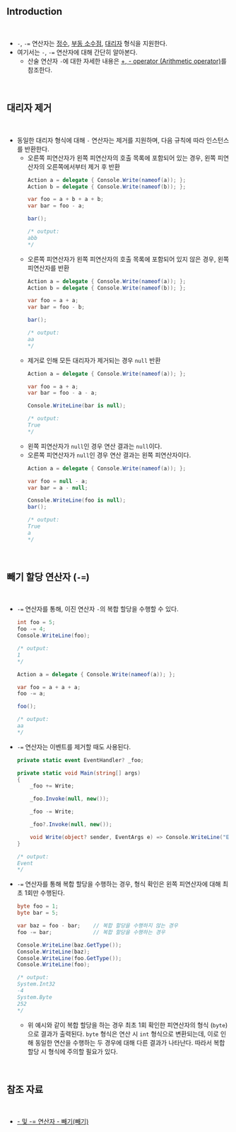 ## Introduction

<br>

- `-`, `-=` 연산자는 [정수](https://peponi-paradise.tistory.com/entry/C-Language-%EC%A0%95%EC%88%98-%ED%98%95%EC%8B%9D), [부동 소수점](https://peponi-paradise.tistory.com/entry/C-Language-floating-point-type), [대리자](https://peponi-paradise.tistory.com/entry/C-Language-%EB%8C%80%EB%A6%AC%EC%9E%90-Delegate) 형식을 지원한다.
- 여기서는 `-`, `-=` 연산자에 대해 간단히 알아본다.
    - 산술 연산자 `-`에 대한 자세한 내용은 [+, - operator (Arithmetic operator)](https://peponi-paradise.tistory.com/entry/C-Language-Arithmetic-operator)를 참조한다.

<br>

## 대리자 제거

<br>

- 동일한 대리자 형식에 대해 `-` 연산자는 제거를 지원하며, 다음 규칙에 따라 인스턴스를 반환한다.
    - 오른쪽 피연산자가 왼쪽 피연산자의 호출 목록에 포함되어 있는 경우, 왼쪽 피연산자의 오른쪽에서부터 제거 후 반환
        ```cs
        Action a = delegate { Console.Write(nameof(a)); };
        Action b = delegate { Console.Write(nameof(b)); };

        var foo = a + b + a + b;
        var bar = foo - a;

        bar();

        /* output:
        abb
        */
        ```
    - 오른쪽 피연산자가 왼쪽 피연산자의 호출 목록에 포함되어 있지 않은 경우, 왼쪽 피연산자를 반환
        ```cs
        Action a = delegate { Console.Write(nameof(a)); };
        Action b = delegate { Console.Write(nameof(b)); };

        var foo = a + a;
        var bar = foo - b;

        bar();

        /* output:
        aa
        */
        ```
    - 제거로 인해 모든 대리자가 제거되는 경우 `null` 반환
        ```cs
        Action a = delegate { Console.Write(nameof(a)); };

        var foo = a + a;
        var bar = foo - a - a;

        Console.WriteLine(bar is null);

        /* output:
        True
        */
        ```
    - 왼쪽 피연산자가 `null`인 경우 연산 결과는 `null`이다.
    - 오른쪽 피연산자가 `null`인 경우 연산 결과는 왼쪽 피연산자이다.
        ```cs
        Action a = delegate { Console.Write(nameof(a)); };

        var foo = null - a;
        var bar = a - null;

        Console.WriteLine(foo is null);
        bar();

        /* output:
        True
        a
        */
        ```

<br>

## 빼기 할당 연산자 (`-=`)

<br>

- `-=` 연산자를 통해, 이진 연산자 `-`의 복합 할당을 수행할 수 있다.
    ```cs
    int foo = 5;
    foo -= 4;
    Console.WriteLine(foo);

    /* output:
    1
    */
    ```
    ```cs
    Action a = delegate { Console.Write(nameof(a)); };

    var foo = a + a + a;
    foo -= a;

    foo();

    /* output:
    aa
    */
    ```
- `-=` 연산자는 이벤트를 제거할 때도 사용된다.
    ```cs
    private static event EventHandler? _foo;

    private static void Main(string[] args)
    {
        _foo += Write;

        _foo.Invoke(null, new());

        _foo -= Write;

        _foo?.Invoke(null, new());

        void Write(object? sender, EventArgs e) => Console.WriteLine("Event");
    }

    /* output:
    Event
    */
    ```
- `-=` 연산자를 통해 복합 할당을 수행하는 경우, 형식 확인은 왼쪽 피연산자에 대해 최초 1회만 수행된다.
    ```cs
    byte foo = 1;
    byte bar = 5;

    var baz = foo - bar;    // 복합 할당을 수행하지 않는 경우
    foo -= bar;             // 복합 할당을 수행하는 경우

    Console.WriteLine(baz.GetType());
    Console.WriteLine(baz);
    Console.WriteLine(foo.GetType());
    Console.WriteLine(foo);

    /* output:
    System.Int32
    -4
    System.Byte
    252
    */
    ```
    - 위 예시와 같이 복합 할당을 하는 경우 최초 1회 확인한 피연산자의 형식 (`byte`) 으로 결과가 출력된다.
        `byte` 형식은 연산 시 `int` 형식으로 변환되는데, 이로 인해 동일한 연산을 수행하는 두 경우에 대해 다른 결과가 나타난다.
        따라서 복합 할당 시 형식에 주의할 필요가 있다.

<br>

## 참조 자료

<br>

- [- 및 -= 연산자 - 빼기(빼기)](https://learn.microsoft.com/ko-kr/dotnet/csharp/language-reference/operators/subtraction-operator)